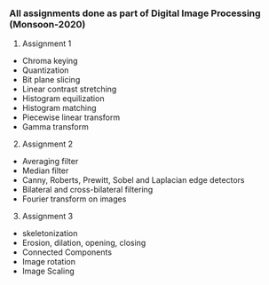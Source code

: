 ### All assignments done as part of Digital Image Processing (Monsoon-2020)

1. Assignment 1
  - Chroma keying
  - Quantization
  - Bit plane slicing
  - Linear contrast stretching
  - Histogram equilization
  - Histogram matching
  - Piecewise linear transform
  - Gamma transform
2. Assignment 2
  - Averaging filter
  - Median filter
  - Canny, Roberts, Prewitt, Sobel and Laplacian edge detectors
  - Bilateral and cross-bilateral filtering
  - Fourier transform on images
3. Assignment 3
  - skeletonization
  - Erosion, dilation, opening, closing
  - Connected Components
  - Image rotation
  - Image Scaling
